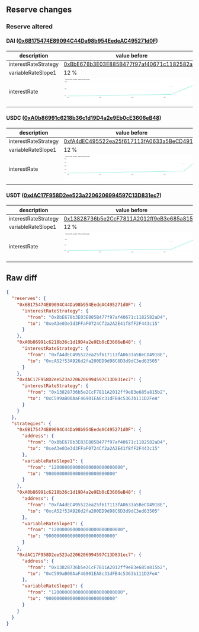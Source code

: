 ## Reserve changes

### Reserve altered

#### DAI ([0x6B175474E89094C44Da98b954EedeAC495271d0F](https://etherscan.io/address/0x6B175474E89094C44Da98b954EedeAC495271d0F))

| description | value before | value after |
| --- | --- | --- |
| interestRateStrategy | [0xBbE678b3E03E885B477f97af40671c1182582aD4](https://etherscan.io/address/0xBbE678b3E03E885B477f97af40671c1182582aD4) | [0xeA3e03e3d3FFaF0724Cf2a2A2E41f8fF2F443c15](https://etherscan.io/address/0xeA3e03e3d3FFaF0724Cf2a2A2E41f8fF2F443c15) |
| variableRateSlope1 | 12 % | 9 % |
| interestRate | ![before](/.assets/010633e355dbf154c1151f809618bd82bf6c78f6.svg) | ![after](/.assets/3ba5c7c483188de945c201d26fa5252c67e5caac.svg) |

#### USDC ([0xA0b86991c6218b36c1d19D4a2e9Eb0cE3606eB48](https://etherscan.io/address/0xA0b86991c6218b36c1d19D4a2e9Eb0cE3606eB48))

| description | value before | value after |
| --- | --- | --- |
| interestRateStrategy | [0xfA4dEC495522ea25f617113fA0633a5BeCD4918E](https://etherscan.io/address/0xfA4dEC495522ea25f617113fA0633a5BeCD4918E) | [0xcA52f53A926d2fa200ED9d98C6D3d9dC3ed63505](https://etherscan.io/address/0xcA52f53A926d2fa200ED9d98C6D3d9dC3ed63505) |
| variableRateSlope1 | 12 % | 9 % |
| interestRate | ![before](/.assets/4048416bedf0808a47706e49a9f98ee64701623a.svg) | ![after](/.assets/51f81c539b7291d13a067450c9db577fc40d9573.svg) |

#### USDT ([0xdAC17F958D2ee523a2206206994597C13D831ec7](https://etherscan.io/address/0xdAC17F958D2ee523a2206206994597C13D831ec7))

| description | value before | value after |
| --- | --- | --- |
| interestRateStrategy | [0x13828736b5e2CcF7811A2012ff9eB3e685a815b2](https://etherscan.io/address/0x13828736b5e2CcF7811A2012ff9eB3e685a815b2) | [0xC599aB00AaF46901EA8c31dFB4c5363b111D2FeA](https://etherscan.io/address/0xC599aB00AaF46901EA8c31dFB4c5363b111D2FeA) |
| variableRateSlope1 | 12 % | 9 % |
| interestRate | ![before](/.assets/223a1aac9347ec68266ca4077ea5d03b73ca9e05.svg) | ![after](/.assets/a47eecb09dc71d5549ab7cbd4807cd98ad151613.svg) |

## Raw diff

```json
{
  "reserves": {
    "0x6B175474E89094C44Da98b954EedeAC495271d0F": {
      "interestRateStrategy": {
        "from": "0xBbE678b3E03E885B477f97af40671c1182582aD4",
        "to": "0xeA3e03e3d3FFaF0724Cf2a2A2E41f8fF2F443c15"
      }
    },
    "0xA0b86991c6218b36c1d19D4a2e9Eb0cE3606eB48": {
      "interestRateStrategy": {
        "from": "0xfA4dEC495522ea25f617113fA0633a5BeCD4918E",
        "to": "0xcA52f53A926d2fa200ED9d98C6D3d9dC3ed63505"
      }
    },
    "0xdAC17F958D2ee523a2206206994597C13D831ec7": {
      "interestRateStrategy": {
        "from": "0x13828736b5e2CcF7811A2012ff9eB3e685a815b2",
        "to": "0xC599aB00AaF46901EA8c31dFB4c5363b111D2FeA"
      }
    }
  },
  "strategies": {
    "0x6B175474E89094C44Da98b954EedeAC495271d0F": {
      "address": {
        "from": "0xBbE678b3E03E885B477f97af40671c1182582aD4",
        "to": "0xeA3e03e3d3FFaF0724Cf2a2A2E41f8fF2F443c15"
      },
      "variableRateSlope1": {
        "from": "120000000000000000000000000",
        "to": "90000000000000000000000000"
      }
    },
    "0xA0b86991c6218b36c1d19D4a2e9Eb0cE3606eB48": {
      "address": {
        "from": "0xfA4dEC495522ea25f617113fA0633a5BeCD4918E",
        "to": "0xcA52f53A926d2fa200ED9d98C6D3d9dC3ed63505"
      },
      "variableRateSlope1": {
        "from": "120000000000000000000000000",
        "to": "90000000000000000000000000"
      }
    },
    "0xdAC17F958D2ee523a2206206994597C13D831ec7": {
      "address": {
        "from": "0x13828736b5e2CcF7811A2012ff9eB3e685a815b2",
        "to": "0xC599aB00AaF46901EA8c31dFB4c5363b111D2FeA"
      },
      "variableRateSlope1": {
        "from": "120000000000000000000000000",
        "to": "90000000000000000000000000"
      }
    }
  }
}
```